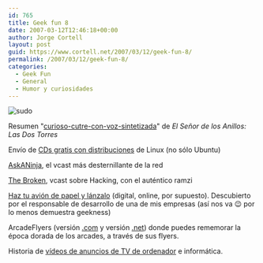 ```yaml
---
id: 765
title: Geek fun 8
date: 2007-03-12T12:46:18+00:00
author: Jorge Cortell
layout: post
guid: https://www.cortell.net/2007/03/12/geek-fun-8/
permalink: /2007/03/12/geek-fun-8/
categories:
  - Geek Fun
  - General
  - Humor y curiosidades
---
```

![sudo](https://www.nodo50.org/casc/paridadeldia/sudo.jpg "sudo")

Resumen "<a title="resumen cutre" target="_blank" href="https://www.goear.com/listen.php?v=df8d7af">curioso-cutre-con-voz-sintetizada</a>" de _El Señor de los Anillos: Las Dos Torres_

Enví­o de <a title="distros gratis en CDs" target="_blank" href="https://free.thelinuxstore.ca/?language=SP">CDs gratis con distribuciones</a> de Linux (no sólo Ubuntu)

<a target="_blank" title="AskANinja.com" href="https://www.askaninja.com/">AskANinja</a>, el vcast más desternillante de la red

<a target="_blank" title="thebroken.org" href="https://revision3.com/thebroken/">The Broken</a>, vcast sobre Hacking, con el auténtico ramzi

<a title="aviones papel" target="_blank" href="https://www.solidworkspilot.com/">Haz tu avión de papel y lánzalo</a> (digital, online, por supuesto). Descubierto por el responsable de desarrollo de una de mis empresas (así­ nos va 😉 por lo menos demuestra geekness)

ArcadeFlyers (versión <a target="_blank" title="arcadeflyers.com" href="https://www.arcadeflyers.com/">.com</a> y versión <a target="_blank" title="arcadeflyers.net" href="https://www.arcadefever.net/ARCADEFLYERS.html">.net</a>) donde puedes rememorar la época dorada de los arcades, a través de sus flyers.

Historia de <a target="_blank" title="anuncios ordenador" href="https://blogs.pcworld.com/techlog/archives/002950.html">ví­deos de anuncios de TV de ordenador</a> e informática.